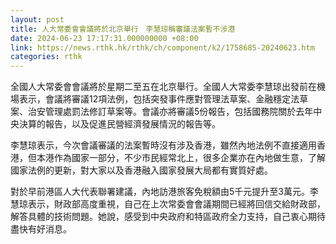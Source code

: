 ```yaml
---
layout: post
title: 人大常委會會議將於北京舉行　李慧琼稱審議法案暫不涉港
date: 2024-06-23 17:17:31.000000000 +08:00
link: https://news.rthk.hk/rthk/ch/component/k2/1758685-20240623.htm
categories: rthk
---
```


全國人大常委會會議將於星期二至五在北京舉行。全國人大常委李慧琼出發前在機場表示，會議將審議12項法例，包括突發事件應對管理法草案、金融穩定法草案、治安管理處罰法修訂草案等。會議亦將審議5份報告，包括國務院關於去年中央決算的報告，以及促進民營經濟發展情況的報告等。

李慧琼表示，今次會議審議的法案暫時沒有涉及香港，雖然內地法例不直接適用香港，但本港作為國家一部分，不少市民經常北上，很多企業亦在內地做生意，了解國家法例的更新，對大家以及香港融入國家發展大局都有實質好處。

對於早前港區人大代表聯署建議，內地訪港旅客免稅額由5千元提升至3萬元。李慧琼表示，財政部高度重視，自己在上次常委會會議期間已經將回信交給財政部，解答具體的技術問題。她說，感受到中央政府和特區政府全力支持，自己衷心期待盡快有好消息。
